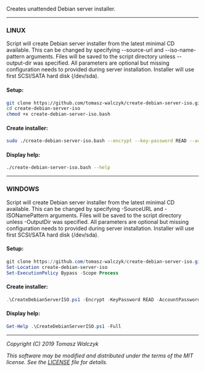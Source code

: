 Creates unattended Debian server installer.
___
### LINUX
Script will create Debian server installer from the latest minimal CD available.
This can be changed by specifying --source-url and --iso-name-pattern arguments.
Files will be saved to the script directory unless --output-dir was specified.
All parameters are optional but missing configuration needs to provided during
server installation. Installer will use first SCSI/SATA hard disk (/dev/sda).
#### Setup:
```bash
git clone https://github.com/tomasz-walczyk/create-debian-server-iso.git
cd create-debian-server-iso
chmod +x create-debian-server-iso.bash
```
#### Create installer:
```bash
sudo ./create-debian-server-iso.bash --encrypt --key-password READ --account-password READ --hostname <HOSTNAME> --domain <DOMAIN> --output-dir <PATH>
```
#### Display help:
```bash
./create-debian-server-iso.bash --help
```
___
### WINDOWS
Script will create Debian server installer from the latest minimal CD available.
This can be changed by specifying -SourceURL and -ISONamePattern arguments.
Files will be saved to the script directory unless -OutputDir was specified.
All parameters are optional but missing configuration needs to provided during
server installation. Installer will use first SCSI/SATA hard disk (/dev/sda).
#### Setup:
```powershell
git clone https://github.com/tomasz-walczyk/create-debian-server-iso.git
Set-Location create-debian-server-iso
Set-ExecutionPolicy Bypass -Scope Process
```
#### Create installer:
```powershell
.\CreateDebianServerISO.ps1 -Encrypt -KeyPassword READ -AccountPassword READ -Hostname <HOSTNAME> -Domain <DOMAIN> -OutputDir <PATH>
```
#### Display help:
```powershell
Get-Help .\CreateDebianServerISO.ps1 -Full
```
___
*Copyright (C) 2019 Tomasz Walczyk*

*This software may be modified and distributed under the terms*
*of the MIT license. See the [LICENSE](LICENSE) file for details.*
